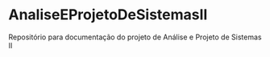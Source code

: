# AnaliseEProjetoDeSistemasII
Repositório para documentação do projeto de Análise e Projeto de Sistemas II
